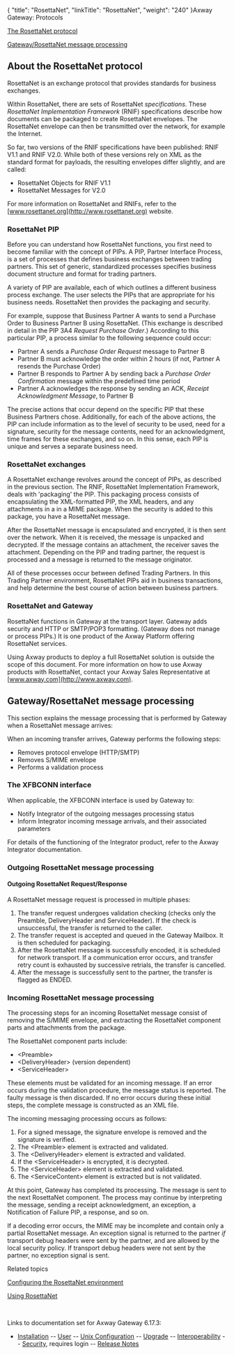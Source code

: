 {
    "title": "RosettaNet",
    "linkTitle": "RosettaNet",
    "weight": "240"
}<span class="mc-variable axway_variables.Component_Long_Name variable">Axway Gateway</span>: Protocols

[The RosettaNet protocol](#rosettanet_protocol)

[Gateway/RosettaNet message processing](#message_processing)

<span id="rosettanet_protocol"></span>

## About the RosettaNet protocol

RosettaNet is an exchange protocol that provides standards for business exchanges.

Within RosettaNet, there are sets of RosettaNet <span style="font-style: italic;">specifications</span>. These <span style="font-style: italic;">RosettaNet Implementation Framework</span> (RNIF) specifications describe how documents can be packaged to create RosettaNet envelopes. The RosettaNet envelope can then be transmitted over the network, for example the Internet.

So far, two versions of the RNIF specifications have been published: RNIF V1.1 and RNIF V2.0. While both of these versions rely on XML as the standard format for payloads, the resulting envelopes differ slightly, and are called:

-   RosettaNet Objects for RNIF V1.1
-   RosettaNet Messages for V2.0

For more information on RosettaNet and RNIFs, refer to the [www.rosettanet.org](http://www.rosettanet.org) website.

<span id="About_RosettaNet_PIP"></span>

### RosettaNet PIP

Before you can understand how RosettaNet functions, you first need to become familiar with the concept of PIPs. A PIP, Partner Interface Process, is a set of processes that defines business exchanges between trading partners. This set of generic, standardized processes specifies business document structure and format for trading partners.

A variety of PIP are available, each of which outlines a different business process exchange. The user selects the PIPs that are appropriate for his business needs. RosettaNet then provides the packaging and security.

For example, suppose that Business Partner A wants to send a Purchase Order to Business Partner B using RosettaNet. (This exchange is described in detail in the PIP 3A4 <span style="font-style: italic;">Request Purchase Order</span>.) According to this particular PIP, a process similar to the following sequence could occur:

-   Partner A sends a <span style="font-style: italic;">Purchase Order Request</span> message to Partner B
-   Partner B must acknowledge the order within 2 hours (if not, Partner A resends the Purchase Order)
-   Partner B responds to Partner A by sending back a <span style="font-style: italic;">Purchase Order Confirmation</span> message within the predefined time period
-   Partner A acknowledges the response by sending an ACK, <span style="font-style: italic;">Receipt Acknowledgment Message</span>, to Partner B

The precise actions that occur depend on the specific PIP that these Business Partners chose. Additionally, for each of the above actions, the PIP can include information as to the level of security to be used, need for a signature, security for the message contents, need for an acknowledgment, time frames for these exchanges, and so on. In this sense, each PIP is unique and serves a separate business need.

### RosettaNet exchanges

A RosettaNet exchange revolves around the concept of PIPs, as described in the previous section. The RNIF, RosettaNet Implementation Framework, deals with 'packaging' the PIP. This packaging process consists of encapsulating the XML-formatted PIP, the XML headers, and any attachments in a in a MIME package. When the security is added to this package, you have a RosettaNet message.

After the RosettaNet message is encapsulated and encrypted, it is then sent over the network. When it is received, the message is unpacked and decrypted. If the message contains an attachment, the receiver saves the attachment. Depending on the PIP and trading partner, the request is processed and a message is returned to the message originator.

All of these processes occur between defined Trading Partners. In this Trading Partner environment, RosettaNet PIPs aid in business transactions, and help determine the best course of action between business partners.

### RosettaNet and Gateway

RosettaNet functions in Gateway at the transport layer. Gateway adds security and HTTP or SMTP/POP3 formatting. (Gateway does not manage or process PIPs.) It is one product of the <span class="mc-variable axway_variables.Platform_or_Suite_Long_Name variable">Axway Platform</span> offering RosettaNet services.

Using Axway products to deploy a full RosettaNet solution is outside the scope of this document. For more information on how to use Axway products with RosettaNet, contact your Axway Sales Representative at [www.axway.com](http://www.axway.com).

<span id="message_processing"></span>

## Gateway/RosettaNet message processing

This section explains the message processing that is performed by Gateway when a RosettaNet message arrives:

When an incoming transfer arrives, Gateway performs the following steps:

-   Removes protocol envelope (HTTP/SMTP)
-   Removes S/MIME envelope
-   Performs a validation process

### The XFBCONN interface

When applicable, the XFBCONN interface is used by Gateway to:

-   Notify Integrator of the outgoing messages processing status
-   Inform Integrator incoming message arrivals, and their associated parameters

For details of the functioning of the Integrator product, refer to the Axway Integrator documentation.

<span id="Outbound_ROSETTANET_message_processing"></span>

### Outgoing RosettaNet message processing

#### Outgoing RosettaNet Request/Response

A RosettaNet message request is processed in multiple phases:

1.  The transfer request undergoes validation checking (checks only the Preamble, DeliveryHeader and ServiceHeader). If the check is unsuccessful, the transfer is returned to the caller.
2.  The transfer request is accepted and queued in the Gateway Mailbox. It is then scheduled for packaging.
3.  After the RosettaNet message is successfully encoded, it is scheduled for network transport. If a communication error occurs, and transfer retry count is exhausted by successive retrials, the transfer is cancelled.
4.  After the message is successfully sent to the partner, the transfer is flagged as ENDED.

<span id="Inbound_ROSETTANET_message_processing"></span>

### Incoming RosettaNet message processing

The processing steps for an incoming RosettaNet message consist of removing the S/MIME envelope, and extracting the RosettaNet component parts and attachments from the package.

The RosettaNet component parts include:

-   &lt;Preamble>
-   &lt;DeliveryHeader> (version dependent)
-   &lt;ServiceHeader>

These elements must be validated for an incoming message. If an error occurs during the validation procedure, the message status is reported. The faulty message is then discarded. If no error occurs during these initial steps, the complete message is constructed as an XML file.

The incoming messaging processing occurs as follows:

1.  For a signed message, the signature envelope is removed and the signature is verified.
2.  The &lt;Preamble> element is extracted and validated.
3.  The &lt;DeliveryHeader> element is extracted and validated.
4.  If the &lt;ServiceHeader> is encrypted, it is decrypted.
5.  The &lt;ServiceHeader> element is extracted and validated.
6.  The &lt;ServiceContent> element is extracted but is not validated.

At this point, Gateway has completed its processing. The message is sent to the next RosettaNet component. The process may continue by interpreting the message, sending a receipt acknowledgment, an exception, a Notification of Failure PIP, a response, and so on.

If a decoding error occurs, the MIME may be incomplete and contain only a partial RosettaNet message. An exception signal is returned to the partner <span style="font-style: italic;">if</span> transport debug headers were sent by the partner, and are allowed by the local security policy. If transport debug headers were not sent by the partner, no exception signal is sent.

Related topics

[Configuring the RosettaNet environment](rosettanet_config)

[Using RosettaNet](rosettanet_using)

 

Links to documentation set for Axway Gateway <span class="mc-variable axway_variables.Release_Number variable">6.17.3</span>:

-   [Installation](/bundle/Gateway_6173_InstallationGuide_allOS_en_HTML5/page/Content/start_page.htm) -- [User](/bundle/Gateway_6173_UsersGuide_allOS_en_HTML5/page/Content/start_page.htm) -- [Unix Configuration](/bundle/Gateway_6173_ConfigurationGuide_UNIX_en_HTML5/page/Content/start_page.htm) -- [Upgrade](/bundle/Gateway_6173_UpgradeGuide_allOS_en_HTML5/page/Content/start_page.htm) -- [Interoperability](/bundle/Gateway_6173_InteroperabilityGuide_allOS_en_HTML5/page/Content/start_page.htm) -- [Security](/bundle/Gateway_6173_SecurityGuide_allOS_en_HTML5/page/Content/start_page.htm), requires login -- [Release Notes](/bundle/Gateway_6173_ReleaseNotes_allOS_en_HTML5/page/Content/Gateway_ReleaseNotes_allOS_en.htm)
